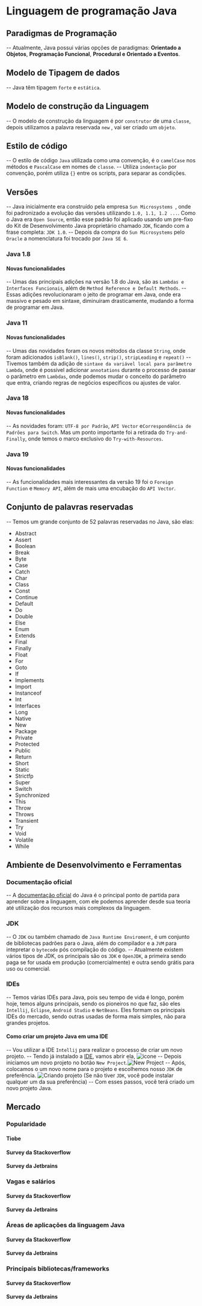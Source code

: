 # Linguagem de programação Java

  ## Paradigmas de Programação
-- Atualmente, Java possui várias opções de paradigmas: **Orientado a Objetos**, **Programação Funcional**, **Procedural e Orientado a Eventos**.

  ## Modelo de Tipagem de dados
-- Java têm tipagem ``forte`` e ``estática``.

  ## Modelo de construção da Linguagem
  -- O modelo de construção da linguagem é por ``construtor`` de uma ``classe``, depois utilizamos a palavra reservada ``new`` , vai ser criado um ``objeto``.

  ## Estilo de código
  -- O estilo de código ``Java`` utilizada como uma convenção, é o ``camelCase`` nos métodos e ``PascalCase`` em nomes de ``classe``.
  -- Utiliza ``indentação`` por convenção, porém utiliza ``{}`` entre os scripts, para separar as condições.
  ## Versões
  -- Java inicialmente era construído pela empresa ``Sun Microsystems ``, onde foi padronizado a evolução das versões utilizando ``1.0, 1.1, 1.2 ...``. Como o Java era ``Open Source``, então esse padrão foi aplicado usando um pre-fixo do Kit de Desenvolvimento Java proprietário chamado ``JDK``, ficando com a frase completa: ``JDK 1.0``.
  -- Depois da compra do ``Sun Microsystems``  pelo ``Oracle`` a nomenclatura foi trocado por ``Java SE 6``.
 ### Java 1.8

#### Novas funcionalidades
-- Umas das principais adições na versão 1.8 do Java, são as ``Lambdas e Interfaces Funcionais``, além de ``Method Reference e Default Methods``.
-- Essas adições revolucionaram o jeito de programar em Java, onde era massivo e pesado em sintaxe, diminuíram drasticamente, mudando a forma de programar em Java.
### Java 11

#### Novas funcionalidades
-- Umas das novidades foram os novos métodos da classe ``String``, onde foram adicionados ``isBlank()``, ``lines()``, ``strip()``, ``stripLeading`` e ``repeat()``
-- Tivemos também da adição de ``sintaxe da variável local para parâmetro Lambda``, onde é possível adicionar ``annotations`` durante o processo de passar o parâmetro em ``Lambdas``, onde podemos mudar o conceito do parâmetro que entra, criando regras de negócios específicos ou ajustes de valor.
### Java 18

#### Novas funcionalidades
-- As novidades foram: ``UTF-8 por Padrão``, ``API Vector`` e``Correspondência de Padrões para Switch``. Mas um ponto importante foi a retirada do ``Try-and-Finally``, onde temos o marco exclusivo do ``Try-with-Resources``.
### Java 19

#### Novas funcionalidades
-- As funcionalidades mais interessantes da versão 19 foi o ``Foreign Function`` e  ``Memory API``, além de mais uma encubação do ``API Vector``.
## Conjunto de palavras reservadas
-- Temos um grande conjunto de 52 palavras reservadas no Java, são elas:
-   Abstract
-   Assert
-   Boolean
-   Break
-   Byte
-   Case
-   Catch
-   Char
-   Class
-   Const
-   Continue
-   Default
-   Do
-   Double
-   Else
-   Enum
-   Extends
-   Final
-   Finally
-   Float
-   For
-   Goto
-   If
-   Implements
-   Import
-   Instanceof
-   Int
-   Interfaces
-   Long
-   Native
-   New
-   Package
-   Private
-   Protected
-   Public
-   Return
-   Short
-   Static
-   Strictfp
-   Super
-   Switch
-   Synchronized
-   This
-   Throw
-   Throws
-   Transient
-   Try
-   Void
-   Volatile
-   While
## Ambiente de Desenvolvimento e Ferramentas

### Documentação oficial
-- A [documentação oficial](https://www.java.com/pt-BR/) do Java é o principal ponto de partida para aprender sobre a linguagem, com ele podemos aprender desde sua teoria até utilização dos recursos mais complexos da linguagem. 
### JDK
-- O ``JDK`` ou também chamado de ``Java Runtime Enviroment``, é um conjunto de bibliotecas padrões para o Java, além do compilador e a ``JVM`` para intepretar o ``bytecode`` pós compilação do código.
-- Atualmente existem vários tipos de JDK, os principais são os ``JDK`` e ``OpenJDK``, a primeira sendo paga se for usada em produção (comercialmente) e outra sendo grátis para uso ou comercial.
### IDEs
-- Temos várias IDEs para Java, pois seu tempo de vida é longo, porém hoje, temos alguns principais, sendo os pioneiros no que faz, são eles ``Intellij``, ``Eclipse``, ``Android Studio`` e ``NetBeans``. Eles formam os principais IDEs do mercado, sendo outras usadas de forma mais simples, não para grandes projetos.
#### Como criar um projeto Java em uma IDE
 -- Vou utilizar a IDE ``Intellij`` para realizar o processo de criar um novo projeto.
 -- Tendo já instalado a [IDE](https://www.jetbrains.com/pt-br/idea/), vamos abrir ela, ![icone](https://github.com/andrerochasouza/linguagem-java-andre/blob/main/img/icone_1.png)
 -- Depois iniciamos um novo projeto no botão ``New Project``.![New Project](https://github.com/andrerochasouza/linguagem-java-andre/blob/main/img/foto_1.png)
 -- Após, colocamos o um novo nome para o projeto e escolhemos nosso ``JDK`` de preferência. ![Criando projeto](https://github.com/andrerochasouza/linguagem-java-andre/blob/main/img/foto_2.png)
 (Se não tiver ``JDK``, você pode instalar qualquer um da sua preferência)
 --  Com esses passos, você terá criado um novo projeto Java.
  ## Mercado
   ### Popularidade 
 #### Tiobe
 #### Survey da Stackoverflow 
 #### Survey da Jetbrains 
  ### Vagas e salários 
  #### Survey da Stackoverflow 
  #### Survey da Jetbrains  
  ### Áreas de aplicações da linguagem Java 
   #### Survey da Stackoverflow 
 #### Survey da Jetbrains  
  ### Principais bibliotecas/frameworks 
 #### Survey da Stackoverflow 
 #### Survey da Jetbrains  
